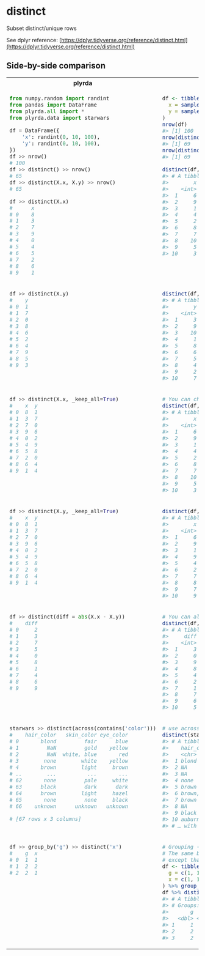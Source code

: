 # distinct
Subset distinct/unique rows

See dplyr reference: [https://dplyr.tidyverse.org/reference/distinct.html](https://dplyr.tidyverse.org/reference/distinct.html)


## Side-by-side comparison
<table width=100%>
<tr>
<th> plyrda </th>
<th> dplyr </th>
</tr>

<tr valign="top">
<td>

```python
from numpy.random import randint
from pandas import DataFrame
from plyrda.all import *
from plyrda.data import starwars

df = DataFrame({
    'x': randint(0, 10, 100),
    'y': randint(0, 10, 100),
})
df >> nrow()
# 100
df >> distinct() >> nrow()
# 65
df >> distinct(X.x, X.y) >> nrow()
# 65

df >> distinct(X.x)
#      x
# 0    8
# 1    3
# 2    7
# 3    9
# 4    0
# 5    4
# 6    5
# 7    2
# 8    6
# 9    1
```

</td>
<td>

```R
df <- tibble(
  x = sample(10, 100, rep = TRUE),
  y = sample(10, 100, rep = TRUE)
)
nrow(df)
#> [1] 100
nrow(distinct(df))
#> [1] 69
nrow(distinct(df, x, y))
#> [1] 69

distinct(df, x)
#> # A tibble: 10 x 1
#>        x
#>    <int>
#>  1     6
#>  2     9
#>  3     1
#>  4     4
#>  5     2
#>  6     8
#>  7     7
#>  8    10
#>  9     5
#> 10     3
```

</td>
</tr>
<tr valign="top">
<td>

```python
df >> distinct(X.y)
#    y
# 0  1
# 1  7
# 2  0
# 3  8
# 4  6
# 5  2
# 6  4
# 7  9
# 8  5
# 9  3
```

</td>
<td>

```R
distinct(df, y)
#> # A tibble: 10 x 1
#>        y
#>    <int>
#>  1     3
#>  2     9
#>  3    10
#>  4     1
#>  5     8
#>  6     6
#>  7     5
#>  8     4
#>  9     2
#> 10     7
```

</td>
</tr>
<tr valign="top">
<td>

```python
df >> distinct(X.x, _keep_all=True)
#    x  y
# 0  8  1
# 1  3  7
# 2  7  0
# 3  9  6
# 4  0  2
# 5  4  9
# 6  5  8
# 7  2  0
# 8  6  4
# 9  1  4
```

</td>
<td>

```R
# You can choose to keep all other variables as well
distinct(df, x, .keep_all = TRUE)
#> # A tibble: 10 x 2
#>        x     y
#>    <int> <int>
#>  1     6     3
#>  2     9     9
#>  3     1    10
#>  4     4     8
#>  5     2     6
#>  6     8    10
#>  7     7     6
#>  8    10     3
#>  9     5     6
#> 10     3     6
```

</td>
</tr>
<tr valign="top">
<td>

```python
df >> distinct(X.y, _keep_all=True)
#    x  y
# 0  8  1
# 1  3  7
# 2  7  0
# 3  9  6
# 4  0  2
# 5  4  9
# 6  5  8
# 7  2  0
# 8  6  4
# 9  1  4
```

</td>
<td>

```R
distinct(df, y, .keep_all = TRUE)
#> # A tibble: 10 x 2
#>        x     y
#>    <int> <int>
#>  1     6     3
#>  2     9     9
#>  3     1    10
#>  4     9     1
#>  5     4     8
#>  6     2     6
#>  7     7     5
#>  8     8     4
#>  9     7     2
#> 10     9     7
```

</td>
</tr>
<tr valign="top">
<td>

```python
df >> distinct(diff = abs(X.x - X.y))
#    diff
# 0     2
# 1     3
# 2     7
# 3     5
# 4     0
# 5     8
# 6     1
# 7     4
# 8     6
# 9     9
```

</td>
<td>

```R
# You can also use distinct on computed variables
distinct(df, diff = abs(x - y))
#> # A tibble: 10 x 1
#>     diff
#>    <int>
#>  1     3
#>  2     0
#>  3     9
#>  4     8
#>  5     4
#>  6     2
#>  7     1
#>  8     7
#>  9     6
#> 10     5
```

</td>
</tr>
<tr valign="top">
<td>

```python
starwars >> distinct(across(contains('color')))
#    hair_color   skin_color eye_color
# 0       blond         fair      blue
# 1         NaN         gold    yellow
# 2         NaN  white, blue       red
# 3        none        white    yellow
# 4       brown        light     brown
# ..        ...          ...       ...
# 62       none         pale     white
# 63      black         dark      dark
# 64      brown        light     hazel
# 65       none         none     black
# 66    unknown      unknown   unknown

# [67 rows x 3 columns]
```

</td>
<td>

```R
# use across() to access select()-style semantics
distinct(starwars, across(contains("color")))
#> # A tibble: 67 x 3
#>    hair_color    skin_color  eye_color
#>    <chr>         <chr>       <chr>
#>  1 blond         fair        blue
#>  2 NA            gold        yellow
#>  3 NA            white, blue red
#>  4 none          white       yellow
#>  5 brown         light       brown
#>  6 brown, grey   light       blue
#>  7 brown         light       blue
#>  8 NA            white, red  red
#>  9 black         light       brown
#> 10 auburn, white fair        blue-gray
#> # … with 57 more rows
```

</td>
</tr>
<tr valign="top">
<td>

```python
df >> group_by('g') >> distinct('x')
#    g  x
# 0  1  1
# 1  2  2
# 2  2  1
```

</td>
<td>

```R
# Grouping -------------------------------------------------
# The same behaviour applies for grouped data frames,
# except that the grouping variables are always included
df <- tibble(
  g = c(1, 1, 2, 2),
  x = c(1, 1, 2, 1)
) %>% group_by(g)
df %>% distinct(x)
#> # A tibble: 3 x 2
#> # Groups:   g [2]
#>       g     x
#>   <dbl> <dbl>
#> 1     1     1
#> 2     2     2
#> 3     2     1
```

</td>
</tr>
</table>